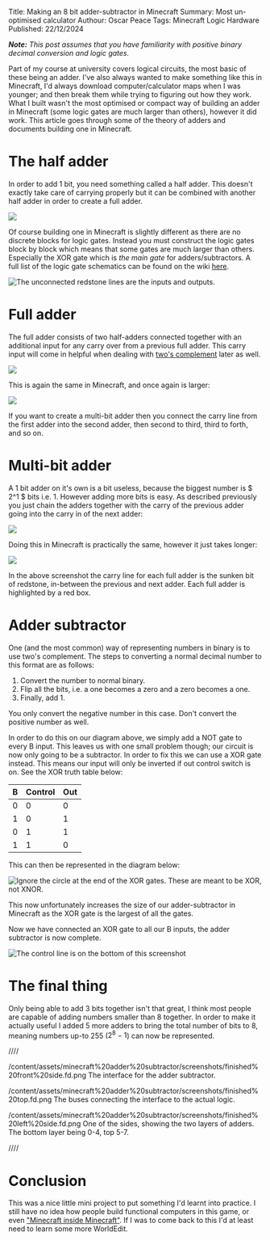 Title: Making an 8 bit adder-subtractor in Minecraft
Summary: Most un-optimised calculator
Authour: Oscar Peace
Tags: Minecraft
      Logic
      Hardware
Published: 22/12/2024

***Note:** This post assumes that you have familiarity with positive binary decimal conversion and logic gates.*

Part of my course at university covers logical circuits, the most basic of these being an adder. I've also always wanted to make something like this in Minecraft, I'd always download computer/calculator maps when I was younger; and then break them while trying to figuring out how they work. What I built wasn't the most optimised or compact way of building an adder in Minecraft (some logic gates are much larger than others), however it did work. This article goes through some of the theory of adders and documents building one in Minecraft.

# The half adder

In order to add 1 bit, you need something called a half adder. This doesn't exactly take care of carrying properly but it can be combined with another half adder in order to create a full adder.

![](/content/assets/minecraft%20adder%20subtractor/diagrams/half%20adder.png)

Of course building one in Minecraft is slightly different as there are no discrete blocks for logic gates. Instead you must construct the logic gates block by block which means that some gates are much larger than others. Especially the XOR gate which is *the main gate* for adders/subtractors. A full list of the logic gate schematics can be found on the wiki [here](https://minecraft.wiki/w/Redstone_circuits/Logic).

![](/content/assets/minecraft%20adder%20subtractor/screenshots/half%20adder%20ingame.fd.png "The unconnected redstone lines are the inputs and outputs.")

# Full adder

The full adder consists of two half-adders connected together with an additional input for any carry over from a previous full adder. This carry input will come in helpful when dealing with [two's complement](#adder-subtractor) later as well.

![](/content/assets/minecraft%20adder%20subtractor/diagrams/full%20adder.png)

This is again the same in Minecraft, and once again is larger:

![](/content/assets/minecraft%20adder%20subtractor/screenshots/full%20adder%20ingame.fd.png)

If you want to create a multi-bit adder then you connect the carry line from the first adder into the second adder, then second to third, third to forth, and so on.

# Multi-bit adder

A 1 bit adder on it's own is a bit useless, because the biggest number is $ 2^1 $ bits i.e. 1. However adding more bits is easy. As described previously you just chain the adders together with the carry of the previous adder going into the carry in of the next adder:

![](/content/assets/minecraft%20adder%20subtractor/diagrams/multi%20bit%20adder.png)

Doing this in Minecraft is practically the same, however it just takes longer:

![](/content/assets/minecraft%20adder%20subtractor/screenshots/multibit%20adder%20ingame.fd.png)

In the above screenshot the carry line for each full adder is the sunken bit of redstone, in-between the previous and next adder. Each full adder is highlighted by a red box.

# Adder subtractor

One (and the most common) way of representing numbers in binary is to use two's complement. The steps to converting a normal decimal number to this format are as follows:

1. Convert the number to normal binary.
2. Flip all the bits, i.e. a one becomes a zero and a zero becomes a one.
3. Finally, add 1.

You only convert the negative number in this case. Don't convert the positive number as well.

In order to do this on our diagram above, we simply add a NOT gate to every B input. This leaves us with one small problem though; our circuit is now only going to be a subtractor. In order to fix this we can use a XOR gate instead. This means our input will only be inverted if out control switch is on. See the XOR truth table below:

B | Control | Out
--|---|----
0 | 0 | 0
1 | 0 | 1
0 | 1 | 1
1 | 1 | 0

This can then be represented in the diagram below:

![](/content/assets/minecraft%20adder%20subtractor/diagrams/adder%20subtractor.png "Ignore the circle at the end of the XOR gates. These are meant to be XOR, not XNOR.")

This now unfortunately increases the size of our adder-subtractor in Minecraft as the XOR gate is the largest of all the gates.

Now we have connected an XOR gate to all our B inputs, the adder subtractor is now complete.

![](/content/assets/minecraft%20adder%20subtractor/screenshots/full%20adder%20subtractor%20ingame.fd.png "The control line is on the bottom of this screenshot")

# The final thing

Only being able to add 3 bits together isn't that great, I think most people are capable of adding numbers smaller than 8 together. In order to make it actually useful I added 5 more adders to bring the total number of bits to 8, meaning numbers up-to 255 ($2^8-1$) can now be represented.

////

/content/assets/minecraft%20adder%20subtractor/screenshots/finished%20front%20side.fd.png The interface for the adder subtractor.

/content/assets/minecraft%20adder%20subtractor/screenshots/finished%20top.fd.png The buses connecting the interface to the actual logic.

/content/assets/minecraft%20adder%20subtractor/screenshots/finished%20left%20side.fd.png One of the sides, showing the two layers of adders. The bottom layer being 0-4, top 5-7.

////

# Conclusion

This was a nice little mini project to put something I'd learnt into practice. I still have no idea how people build functional computers in this game, or even ["Minecraft inside Minecraft"](https://youtu.be/-BP7DhHTU-I). If I was to come back to this I'd at least need to learn some more WorldEdit.
